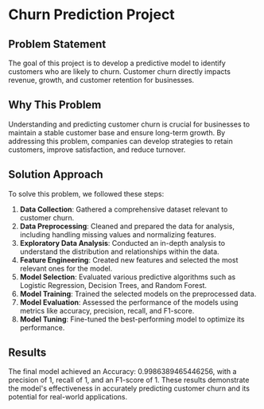 # Churn Prediction Project

## Problem Statement
The goal of this project is to develop a predictive model to identify customers who are likely to churn. Customer churn directly impacts revenue, growth, and customer retention for businesses.

## Why This Problem
Understanding and predicting customer churn is crucial for businesses to maintain a stable customer base and ensure long-term growth. By addressing this problem, companies can develop strategies to retain customers, improve satisfaction, and reduce turnover.

## Solution Approach
To solve this problem, we followed these steps:
1. **Data Collection**: Gathered a comprehensive dataset relevant to customer churn.
2. **Data Preprocessing**: Cleaned and prepared the data for analysis, including handling missing values and normalizing features.
3. **Exploratory Data Analysis**: Conducted an in-depth analysis to understand the distribution and relationships within the data.
4. **Feature Engineering**: Created new features and selected the most relevant ones for the model.
5. **Model Selection**: Evaluated various predictive algorithms such as Logistic Regression, Decision Trees, and Random Forest.
6. **Model Training**: Trained the selected models on the preprocessed data.
7. **Model Evaluation**: Assessed the performance of the models using metrics like accuracy, precision, recall, and F1-score.
8. **Model Tuning**: Fine-tuned the best-performing model to optimize its performance.

## Results
The final model achieved an Accuracy: 0.9986389465446256, with a precision of 1, recall of 1, and an F1-score of 1. These results demonstrate the model's effectiveness in accurately predicting customer churn and its potential for real-world applications.
